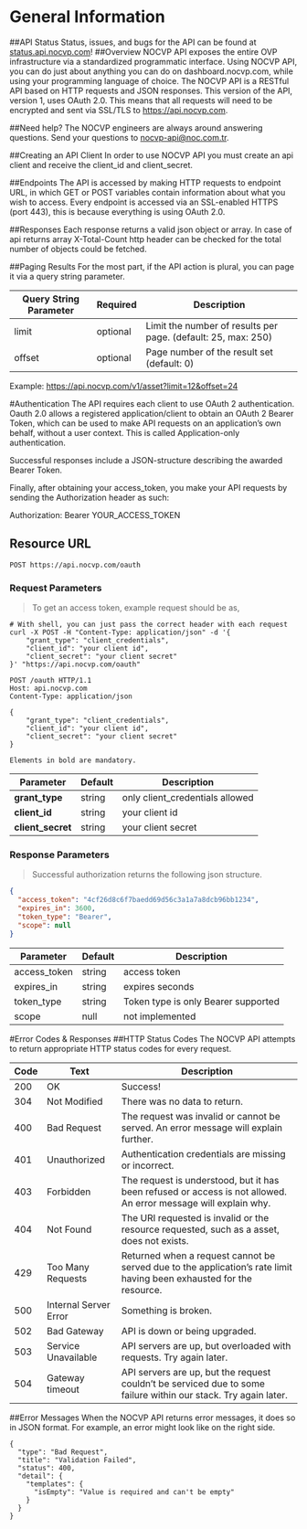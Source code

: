
# General Information

##API Status
Status, issues, and bugs for the API can be found at <a href='http://status.api.nocvp.com/'>status.api.nocvp.com</a>!
##Overview
NOCVP API exposes the entire OVP infrastructure via a standardized programmatic interface. Using NOCVP API, you can do just about anything you can do on dashboard.nocvp.com, while using your programming language of choice.
The NOCVP API is a RESTful API based on HTTP requests and JSON responses. 
This version of the API, version 1, uses OAuth 2.0. This means that all requests will need to be encrypted and sent via SSL/TLS to https://api.nocvp.com. 

##Need help?
The NOCVP engineers are always around answering questions. Send your questions to nocvp-api@noc.com.tr.

##Creating an API Client
In order to use NOCVP API you must create an api client and receive the client_id and client_secret.

##Endpoints
The API is accessed by making HTTP requests to endpoint URL, in which GET or POST variables contain information about what you wish to access. Every endpoint is accessed via an SSL-enabled HTTPS (port 443), this is because everything is using OAuth 2.0.

##Responses
Each response returns a valid json object or array. In case of api returns array X-Total-Count http header can be checked for the total number of objects could be fetched.

##Paging Results
For the most part, if the API action is plural, you can page it via a query string parameter.

Query String Parameter | Required | Description
--------- | ------- | -----------
limit | optional | Limit the number of results per page. (default: 25, max: 250)
offset | optional | Page number of the result set (default: 0)

Example:
https://api.nocvp.com/v1/asset?limit=12&offset=24

#Authentication
The API requires each client to use OAuth 2 authentication. Oauth 2.0 allows a registered application/client to obtain an OAuth 2 Bearer Token, which can be used to make API requests on an application’s own behalf, without a user context. This is called Application-only authentication.

Successful responses include a JSON-structure describing the awarded Bearer Token.

Finally, after obtaining your access_token, you make your API requests by sending the Authorization header as such:

Authorization: Bearer YOUR_ACCESS_TOKEN

## Resource URL

`POST https://api.nocvp.com/oauth`

### Request Parameters

> To get an access token, example request should be as,

```shell
# With shell, you can just pass the correct header with each request
curl -X POST -H "Content-Type: application/json" -d '{
    "grant_type": "client_credentials",
    "client_id": "your client id",
    "client_secret": "your client secret"
}' "https://api.nocvp.com/oauth"
```

```http
POST /oauth HTTP/1.1
Host: api.nocvp.com
Content-Type: application/json

{
    "grant_type": "client_credentials",
    "client_id": "your client id",
    "client_secret": "your client secret"
}
```

`Elements in bold are mandatory.`

Parameter | Default | Description
--------- | ------- | -----------
<b>grant_type</b> | string | only client_credentials allowed
<b>client_id</b> | string | your client id
<b>client_secret</b> | string | your client secret

### Response Parameters

> Successful authorization returns the following json structure.

```json
{
  "access_token": "4cf26d8c6f7baedd69d56c3a1a7a8dcb96bb1234",
  "expires_in": 3600,
  "token_type": "Bearer",
  "scope": null
}
```

Parameter | Default | Description
--------- | ------- | -----------
access_token | string | access token
expires_in | string | expires seconds
token_type | string | Token type is only Bearer supported
scope | null | not implemented

#Error Codes & Responses
##HTTP Status Codes
The NOCVP API attempts to return appropriate HTTP status codes for every request.

Code | Text | Description
-----| ---- | -----------
200 | OK | Success!
304 | Not Modified | There was no data to return.
400 | Bad Request | The request was invalid or cannot be served. An error message will explain further.
401 | Unauthorized | Authentication credentials are missing or incorrect.
403 | Forbidden | The request is understood, but it has been refused or access is not allowed. An error message will explain why.
404 | Not Found | The URI requested is invalid or the resource requested, such as a asset, does not exists.
429 | Too Many Requests | Returned when a request cannot be served due to the application’s rate limit having been exhausted for the resource.
500 | Internal Server Error | Something is broken.
502 | Bad Gateway | API is down or being upgraded.
503 | Service Unavailable | API servers are up, but overloaded with requests. Try again later.
504 | Gateway timeout | API servers are up, but the request couldn’t be serviced due to some failure within our stack. Try again later.

##Error Messages
When the NOCVP API returns error messages, it does so in JSON format. For example, an error might look like on the right side.

```
{
  "type": "Bad Request",
  "title": "Validation Failed",
  "status": 400,
  "detail": {
    "templates": {
      "isEmpty": "Value is required and can't be empty"
    }
  }
}
```